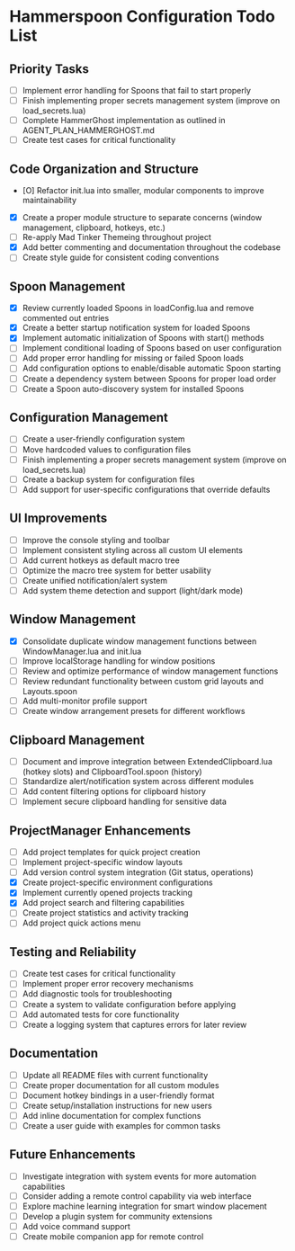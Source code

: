 # Hammerspoon Configuration Todo List

## Priority Tasks
- [ ] Implement error handling for Spoons that fail to start properly
- [ ] Finish implementing proper secrets management system (improve on load_secrets.lua)
- [ ] Complete HammerGhost implementation as outlined in AGENT_PLAN_HAMMERGHOST.md
- [ ] Create test cases for critical functionality

## Code Organization and Structure
- [O] Refactor init.lua into smaller, modular components to improve maintainability
- [X] Create a proper module structure to separate concerns (window management, clipboard, hotkeys, etc.)
- [ ] Re-apply Mad Tinker Themeing throughout project
- [X] Add better commenting and documentation throughout the codebase
- [ ] Create style guide for consistent coding conventions

## Spoon Management
- [X] Review currently loaded Spoons in loadConfig.lua and remove commented out entries
- [X] Create a better startup notification system for loaded Spoons
- [X] Implement automatic initialization of Spoons with start() methods
- [ ] Implement conditional loading of Spoons based on user configuration
- [ ] Add proper error handling for missing or failed Spoon loads
- [ ] Add configuration options to enable/disable automatic Spoon starting
- [ ] Create a dependency system between Spoons for proper load order
- [ ] Create a Spoon auto-discovery system for installed Spoons

## Configuration Management
- [ ] Create a user-friendly configuration system
- [ ] Move hardcoded values to configuration files
- [ ] Finish implementing a proper secrets management system (improve on load_secrets.lua)
- [ ] Create a backup system for configuration files
- [ ] Add support for user-specific configurations that override defaults

## UI Improvements
- [ ] Improve the console styling and toolbar
- [ ] Implement consistent styling across all custom UI elements
- [ ] Add current hotkeys as default macro tree
- [ ] Optimize the macro tree system for better usability
- [ ] Create unified notification/alert system
- [ ] Add system theme detection and support (light/dark mode)

## Window Management
- [X] Consolidate duplicate window management functions between WindowManager.lua and init.lua
- [ ] Improve localStorage handling for window positions
- [ ] Review and optimize performance of window management functions
- [ ] Review redundant functionality between custom grid layouts and Layouts.spoon
- [ ] Add multi-monitor profile support
- [ ] Create window arrangement presets for different workflows

## Clipboard Management
- [ ] Document and improve integration between ExtendedClipboard.lua (hotkey slots) and ClipboardTool.spoon (history)
- [ ] Standardize alert/notification system across different modules
- [ ] Add content filtering options for clipboard history
- [ ] Implement secure clipboard handling for sensitive data

## ProjectManager Enhancements
- [ ] Add project templates for quick project creation
- [ ] Implement project-specific window layouts
- [ ] Add version control system integration (Git status, operations)
- [X] Create project-specific environment configurations
- [X] Implement currently opened projects tracking
- [X] Add project search and filtering capabilities
- [ ] Create project statistics and activity tracking
- [ ] Add project quick actions menu

## Testing and Reliability
- [ ] Create test cases for critical functionality
- [ ] Implement proper error recovery mechanisms
- [ ] Add diagnostic tools for troubleshooting
- [ ] Create a system to validate configuration before applying
- [ ] Add automated tests for core functionality
- [ ] Create a logging system that captures errors for later review

## Documentation
- [ ] Update all README files with current functionality
- [ ] Create proper documentation for all custom modules
- [ ] Document hotkey bindings in a user-friendly format
- [ ] Create setup/installation instructions for new users
- [ ] Add inline documentation for complex functions
- [ ] Create a user guide with examples for common tasks

## Future Enhancements
- [ ] Investigate integration with system events for more automation capabilities
- [ ] Consider adding a remote control capability via web interface
- [ ] Explore machine learning integration for smart window placement
- [ ] Develop a plugin system for community extensions
- [ ] Add voice command support
- [ ] Create mobile companion app for remote control
